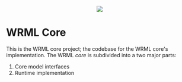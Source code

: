 <p align="center">
  <img src="http://www.wrml.org/images/site-logo-2.png"/>
</p>

WRML Core
================================

This is the WRML core project; the codebase for the WRML core's implementation. The WRML _core_ is subdivided into a two major parts: 

1. Core model interfaces
2. Runtime implementation
